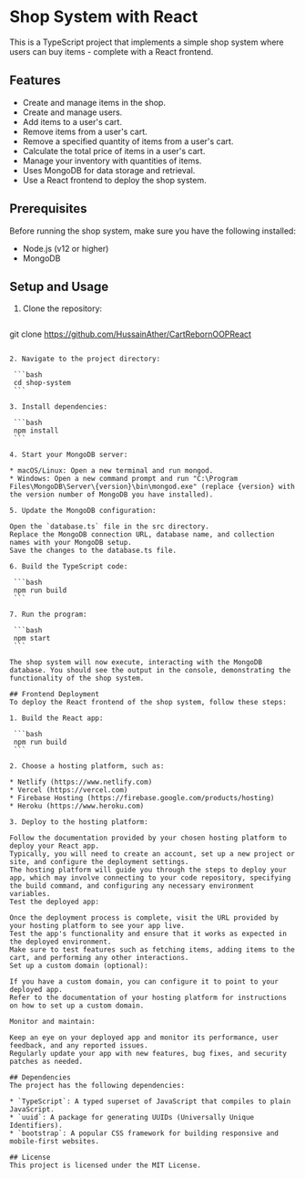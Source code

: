 # Shop System with React

This is a TypeScript project that implements a simple shop system where users can buy items - complete with a React frontend.

## Features

- Create and manage items in the shop.
- Create and manage users.
- Add items to a user's cart.
- Remove items from a user's cart.
- Remove a specified quantity of items from a user's cart.
- Calculate the total price of items in a user's cart.
- Manage your inventory with quantities of items.
- Uses MongoDB for data storage and retrieval.
- Use a React frontend to deploy the shop system.

## Prerequisites

Before running the shop system, make sure you have the following installed:

- Node.js (v12 or higher)
- MongoDB

## Setup and Usage

1. Clone the repository:

   ```bash
  git clone https://github.com/HussainAther/CartRebornOOPReact
   ```

2. Navigate to the project directory:

    ```bash
    cd shop-system
    ```

3. Install dependencies:

    ```bash
    npm install
    ```

4. Start your MongoDB server:

* macOS/Linux: Open a new terminal and run mongod.
* Windows: Open a new command prompt and run "C:\Program Files\MongoDB\Server\{version}\bin\mongod.exe" (replace {version} with the version number of MongoDB you have installed).

5. Update the MongoDB configuration:

Open the `database.ts` file in the src directory.
Replace the MongoDB connection URL, database name, and collection names with your MongoDB setup.
Save the changes to the database.ts file.

6. Build the TypeScript code:

    ```bash
    npm run build
    ```

7. Run the program:

    ```bash
    npm start
    ```

The shop system will now execute, interacting with the MongoDB database. You should see the output in the console, demonstrating the functionality of the shop system.

## Frontend Deployment
To deploy the React frontend of the shop system, follow these steps:

1. Build the React app:

    ```bash
    npm run build
    ```

2. Choose a hosting platform, such as:

* Netlify (https://www.netlify.com)
* Vercel (https://vercel.com)
* Firebase Hosting (https://firebase.google.com/products/hosting)
* Heroku (https://www.heroku.com)

3. Deploy to the hosting platform:

Follow the documentation provided by your chosen hosting platform to deploy your React app.
Typically, you will need to create an account, set up a new project or site, and configure the deployment settings.
The hosting platform will guide you through the steps to deploy your app, which may involve connecting to your code repository, specifying the build command, and configuring any necessary environment variables.
Test the deployed app:

Once the deployment process is complete, visit the URL provided by your hosting platform to see your app live.
Test the app's functionality and ensure that it works as expected in the deployed environment.
Make sure to test features such as fetching items, adding items to the cart, and performing any other interactions.
Set up a custom domain (optional):

If you have a custom domain, you can configure it to point to your deployed app.
Refer to the documentation of your hosting platform for instructions on how to set up a custom domain.

Monitor and maintain:

Keep an eye on your deployed app and monitor its performance, user feedback, and any reported issues.
Regularly update your app with new features, bug fixes, and security patches as needed.

## Dependencies
The project has the following dependencies:

* `TypeScript`: A typed superset of JavaScript that compiles to plain JavaScript.
* `uuid`: A package for generating UUIDs (Universally Unique Identifiers).
* `bootstrap`: A popular CSS framework for building responsive and mobile-first websites.

## License
This project is licensed under the MIT License.

